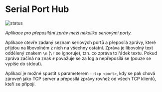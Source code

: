 # Serial Port Hub

![status](https://img.shields.io/badge/Developer_Status-PoC-orange.png?longCache=true&style=flat)

*Aplikace pro přeposílání zpráv mezi nekolika seriovými porty.*

Aplikace otevře zadaný seznam seriových portů a přeposílá zprávy, které přijdou na libovolném z nich na všechny ostatní. Zpráva je libovolný text oddělený znakem `\n` (`\r` se ignoruje), tzn. co zpráva to řádek textu. Pokud zpráva začíná na znak `#` považuje se za log a nepřeposílá se (pouze se vypíše do stdout).

Aplikací je možné spustit s parameterem `--tcp <port>`, kdy se pak chová zároveň jako TCP server a přeposílá zprávy rovňež od všech TCP klientů, kteří se připojí.
